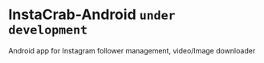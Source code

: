 # InstaCrab-Android `under development`
Android app for Instagram follower management, video/Image downloader 
